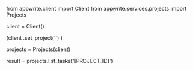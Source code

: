 from appwrite.client import Client
from appwrite.services.projects import Projects

client = Client()

(client
  .set_project('')
)

projects = Projects(client)

result = projects.list_tasks('[PROJECT_ID]')
